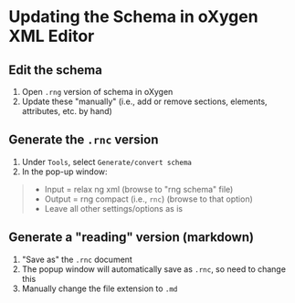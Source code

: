 # Updating the Schema in oXygen XML Editor

## Edit the schema
1. Open `.rng` version of schema in oXygen
2. Update these "manually" (i.e., add or remove sections, elements, attributes, etc. by hand)

## Generate the `.rnc` version
1. Under `Tools`, select `Generate/convert schema`
2. In the pop-up window:
> - Input = relax ng xml (browse to "rng schema" file)
> - Output = rng compact (i.e., `rnc`) (browse to that option)
> - Leave all other settings/options as is

## Generate a "reading" version (markdown)
1. "Save as" the `.rnc` document
2. The popup window will automatically save as `.rnc`, so need to change this
3. Manually change the file extension to `.md`
